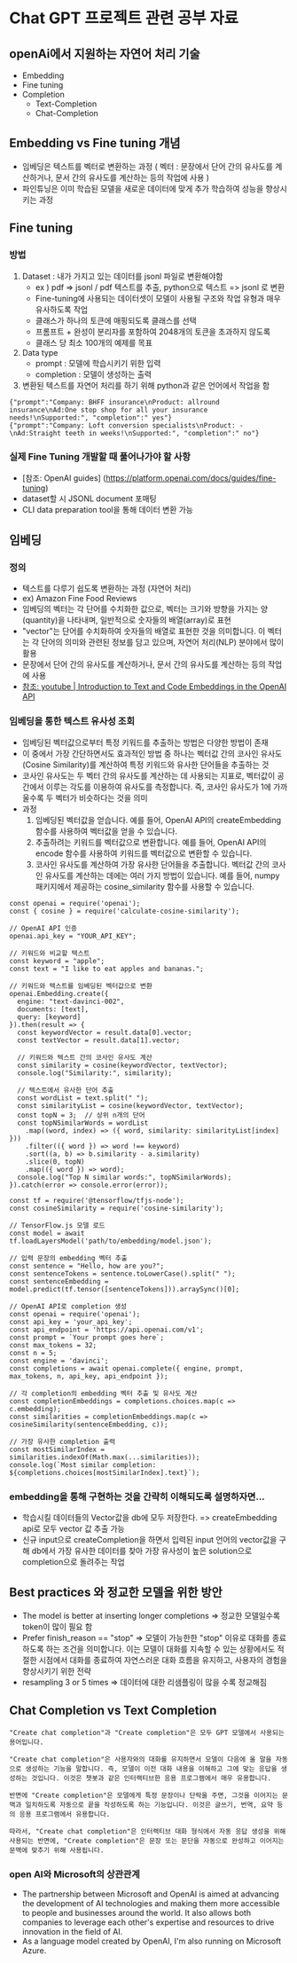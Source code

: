 # Chat GPT 프로젝트 관련 공부 자료

## openAi에서 지원하는 자연어 처리 기술
- Embedding
- Fine tuning
- Completion
    - Text-Completion
    - Chat-Completion

## Embedding vs Fine tuning 개념
- 임베딩은 텍스트를 벡터로 변환하는 과정 ( 벡터 : 문장에서 단어 간의 유사도를 계산하거나, 문서 간의 유사도를 계산하는 등의 작업에 사용 )
- 파인튜닝은 이미 학습된 모델을 새로운 데이터에 맞게 추가 학습하여 성능을 향상시키는 과정

## Fine tuning
### 방법
1. Dataset : 내가 가지고 있는 데이터를 jsonl 파일로 변환해야함
    - ex ) pdf => jsonl / pdf 텍스트를 추출, python으로 텍스트 => jsonl 로 변환
    - Fine-tuning에 사용되는 데이터셋이 모델이 사용될 구조와 작업 유형과 매우 유사하도록 작업
    - 클래스가 하나의 토큰에 매핑되도록 클래스를 선택
    - 프롬프트 + 완성이 분리자를 포함하여 2048개의 토큰을 초과하지 않도록
    - 클래스 당 최소 100개의 예제를 목표
2. Data type
    - prompt : 모델에 학습시키기 위한 입력
    - completion : 모델이 생성하는 출력
3. 변환된 텍스트를 자연어 처리를 하기 위해 python과 같은 언어에서 작업을 함
```
{"prompt":"Company: BHFF insurance\nProduct: allround insurance\nAd:One stop shop for all your insurance needs!\nSupported:", "completion":" yes"}
{"prompt":"Company: Loft conversion specialists\nProduct: -\nAd:Straight teeth in weeks!\nSupported:", "completion":" no"}
```

### 실제 Fine Tuning 개발할 때 풀어나가야 할 사항
- [참조: OpenAI guides] (https://platform.openai.com/docs/guides/fine-tuning)
- dataset할 시 JSONL document 포매팅
- CLI data preparation tool을 통해 데이터 변환 가능

## 임베딩
### 정의
- 텍스트를 다루기 쉽도록 변환하는 과정 (자연어 처리)
- ex) Amazon Fine Food Reviews
- 임베딩의 벡터는 각 단어를 수치화한 값으로, 벡터는 크기와 방향을 가지는 양(quantity)을 나타내며, 일반적으로 숫자들의 배열(array)로 표현
- "vector"는 단어를 수치화하여 숫자들의 배열로 표현한 것을 의미합니다. 이 벡터는 각 단어의 의미와 관련된 정보를 담고 있으며, 자연어 처리(NLP) 분야에서 많이 활용
- 문장에서 단어 간의 유사도를 계산하거나, 문서 간의 유사도를 계산하는 등의 작업에 사용
- [참조: youtube | Introduction to Text and Code Embeddings in the OpenAI API](https://www.youtube.com/watch?v=mnTV_TIkf9M)

### 임베딩을 통한 텍스트 유사성 조회
- 임베딩된 벡터값으로부터 특정 키워드를 추출하는 방법은 다양한 방법이 존재
- 이 중에서 가장 간단하면서도 효과적인 방법 중 하나는 벡터값 간의 코사인 유사도(Cosine Similarity)를 계산하여 특정 키워드와 유사한 단어들을 추출하는 것
- 코사인 유사도는 두 벡터 간의 유사도를 계산하는 데 사용되는 지표로, 벡터값이 공간에서 이루는 각도를 이용하여 유사도를 측정합니다. 즉, 코사인 유사도가 1에 가까울수록 두 벡터가 비슷하다는 것을 의미
- 과정
    1. 임베딩된 벡터값을 얻습니다. 예를 들어, OpenAI API의 createEmbedding 함수를 사용하여 벡터값을 얻을 수 있습니다.
    2. 추출하려는 키워드를 벡터값으로 변환합니다. 예를 들어, OpenAI API의 encode 함수를 사용하여 키워드를 벡터값으로 변환할 수 있습니다.
    3. 코사인 유사도를 계산하여 가장 유사한 단어들을 추출합니다. 벡터값 간의 코사인 유사도를 계산하는 데에는 여러 가지 방법이 있습니다. 예를 들어, numpy 패키지에서 제공하는 cosine_similarity 함수를 사용할 수 있습니다.
```
const openai = require('openai');
const { cosine } = require('calculate-cosine-similarity');

// OpenAI API 인증
openai.api_key = "YOUR_API_KEY";

// 키워드와 비교할 텍스트
const keyword = "apple";
const text = "I like to eat apples and bananas.";

// 키워드와 텍스트를 임베딩된 벡터값으로 변환
openai.Embedding.create({
  engine: "text-davinci-002",
  documents: [text],
  query: [keyword]
}).then(result => {
  const keywordVector = result.data[0].vector;
  const textVector = result.data[1].vector;

  // 키워드와 텍스트 간의 코사인 유사도 계산
  const similarity = cosine(keywordVector, textVector);
  console.log("Similarity:", similarity);

  // 텍스트에서 유사한 단어 추출
  const wordList = text.split(" ");
  const similarityList = cosine(keywordVector, textVector);
  const topN = 3;  // 상위 n개의 단어
  const topNSimilarWords = wordList
    .map((word, index) => ({ word, similarity: similarityList[index] }))
    .filter(({ word }) => word !== keyword)
    .sort((a, b) => b.similarity - a.similarity)
    .slice(0, topN)
    .map(({ word }) => word);
  console.log("Top N similar words:", topNSimilarWords);
}).catch(error => console.error(error));

```
```
const tf = require('@tensorflow/tfjs-node');
const cosineSimilarity = require('cosine-similarity');

// TensorFlow.js 모델 로드
const model = await tf.loadLayersModel('path/to/embedding/model.json');

// 입력 문장의 embedding 벡터 추출
const sentence = "Hello, how are you?";
const sentenceTokens = sentence.toLowerCase().split(" ");
const sentenceEmbedding = model.predict(tf.tensor([sentenceTokens])).arraySync()[0];

// OpenAI API로 completion 생성
const openai = require('openai');
const api_key = 'your_api_key';
const api_endpoint = 'https://api.openai.com/v1';
const prompt = `Your prompt goes here`;
const max_tokens = 32;
const n = 5;
const engine = 'davinci';
const completions = await openai.complete({ engine, prompt, max_tokens, n, api_key, api_endpoint });

// 각 completion의 embedding 벡터 추출 및 유사도 계산
const completionEmbeddings = completions.choices.map(c => c.embedding);
const similarities = completionEmbeddings.map(c => cosineSimilarity(sentenceEmbedding, c));

// 가장 유사한 completion 출력
const mostSimilarIndex = similarities.indexOf(Math.max(...similarities));
console.log(`Most similar completion: ${completions.choices[mostSimilarIndex].text}`);

```

### embedding을 통해 구현하는 것을 간략히 이해되도록 설명하자면...
- 학습시킬 데이터들의 Vector값을 db에 모두 저장한다. => createEmbedding api로 모두 vector 값 추출 가능
- 신규 input으로 createCompletion을 하면서 입력된 input 언어의 vector값을 구해 db에서 가장 유사한 데이터를 찾아 가장 유사성이 높은 solution으로 completion으로 돌려주는 작업

## Best practices 와 정교한 모델을 위한 방안
- The model is better at inserting longer completions => 정교한 모델일수록 token이 많이 필요 함
- Prefer finish_reason == "stop"
    => 모델이 가능한한 "stop" 이유로 대화를 종료하도록 하는 조건을 의미합니다. 이는 모델이 대화를 지속할 수 있는 상황에서도 적절한 시점에서 대화를 종료하여 자연스러운 대화 흐름을         유지하고, 사용자의 경험을 향상시키기 위한 전략
- resampling 3 or 5 times => 데이터에 대한 리샘플링이 많을 수록 정교해짐

## Chat Completion vs Text Completion
```
"Create chat completion"과 "Create completion"은 모두 GPT 모델에서 사용되는 용어입니다.

"Create chat completion"은 사용자와의 대화를 유지하면서 모델이 다음에 올 말을 자동으로 생성하는 기능을 말합니다. 즉, 모델이 이전 대화 내용을 이해하고 그에 맞는 응답을 생성하는 것입니다. 이것은 챗봇과 같은 인터랙티브한 응용 프로그램에서 매우 유용합니다.

반면에 "Create completion"은 모델에게 특정 문장이나 단락을 주면, 그것을 이어지는 문맥과 일치하도록 자동으로 끝을 작성하도록 하는 기능입니다. 이것은 글쓰기, 번역, 요약 등의 응용 프로그램에서 유용합니다.

따라서, "Create chat completion"은 인터랙티브 대화 형식에서 자동 응답 생성을 위해 사용되는 반면에, "Create completion"은 문장 또는 문단을 자동으로 완성하고 이어지는 문맥에 맞추기 위해 사용됩니다.
```

### open AI와 Microsoft의 상관관계
- The partnership between Microsoft and OpenAI is aimed at advancing the development of AI technologies and making them more accessible to people and businesses around the world. It also allows both companies to leverage each other's expertise and resources to drive innovation in the field of AI.
- As a language model created by OpenAI, I'm also running on Microsoft Azure.
